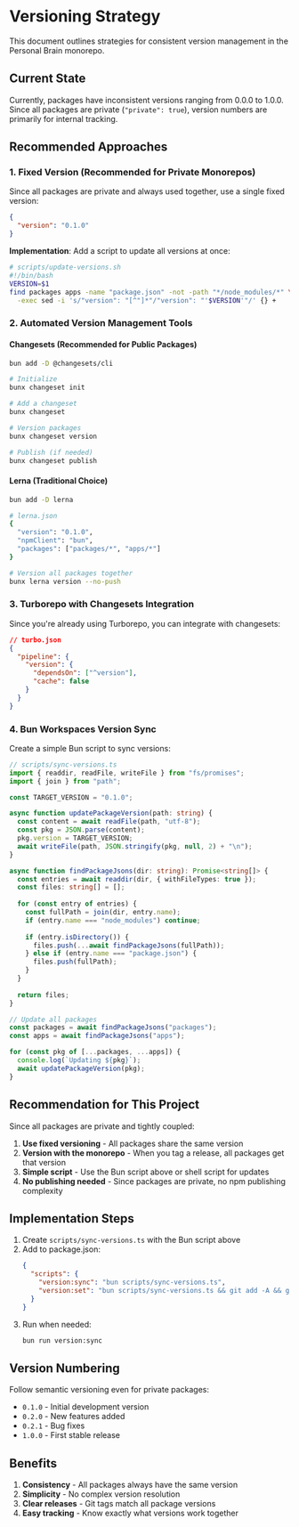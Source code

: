 # Versioning Strategy

This document outlines strategies for consistent version management in the Personal Brain monorepo.

## Current State

Currently, packages have inconsistent versions ranging from 0.0.0 to 1.0.0. Since all packages are private (`"private": true`), version numbers are primarily for internal tracking.

## Recommended Approaches

### 1. Fixed Version (Recommended for Private Monorepos)

Since all packages are private and always used together, use a single fixed version:

```json
{
  "version": "0.1.0"
}
```

**Implementation**: Add a script to update all versions at once:

```bash
# scripts/update-versions.sh
#!/bin/bash
VERSION=$1
find packages apps -name "package.json" -not -path "*/node_modules/*" \
  -exec sed -i 's/"version": "[^"]*"/"version": "'$VERSION'"/' {} +
```

### 2. Automated Version Management Tools

#### Changesets (Recommended for Public Packages)
```bash
bun add -D @changesets/cli

# Initialize
bunx changeset init

# Add a changeset
bunx changeset

# Version packages
bunx changeset version

# Publish (if needed)
bunx changeset publish
```

#### Lerna (Traditional Choice)
```bash
bun add -D lerna

# lerna.json
{
  "version": "0.1.0",
  "npmClient": "bun",
  "packages": ["packages/*", "apps/*"]
}

# Version all packages together
bunx lerna version --no-push
```

### 3. Turborepo with Changesets Integration

Since you're already using Turborepo, you can integrate with changesets:

```json
// turbo.json
{
  "pipeline": {
    "version": {
      "dependsOn": ["^version"],
      "cache": false
    }
  }
}
```

### 4. Bun Workspaces Version Sync

Create a simple Bun script to sync versions:

```typescript
// scripts/sync-versions.ts
import { readdir, readFile, writeFile } from "fs/promises";
import { join } from "path";

const TARGET_VERSION = "0.1.0";

async function updatePackageVersion(path: string) {
  const content = await readFile(path, "utf-8");
  const pkg = JSON.parse(content);
  pkg.version = TARGET_VERSION;
  await writeFile(path, JSON.stringify(pkg, null, 2) + "\n");
}

async function findPackageJsons(dir: string): Promise<string[]> {
  const entries = await readdir(dir, { withFileTypes: true });
  const files: string[] = [];
  
  for (const entry of entries) {
    const fullPath = join(dir, entry.name);
    if (entry.name === "node_modules") continue;
    
    if (entry.isDirectory()) {
      files.push(...await findPackageJsons(fullPath));
    } else if (entry.name === "package.json") {
      files.push(fullPath);
    }
  }
  
  return files;
}

// Update all packages
const packages = await findPackageJsons("packages");
const apps = await findPackageJsons("apps");

for (const pkg of [...packages, ...apps]) {
  console.log(`Updating ${pkg}`);
  await updatePackageVersion(pkg);
}
```

## Recommendation for This Project

Since all packages are private and tightly coupled:

1. **Use fixed versioning** - All packages share the same version
2. **Version with the monorepo** - When you tag a release, all packages get that version
3. **Simple script** - Use the Bun script above or shell script for updates
4. **No publishing needed** - Since packages are private, no npm publishing complexity

## Implementation Steps

1. Create `scripts/sync-versions.ts` with the Bun script above
2. Add to package.json:
   ```json
   {
     "scripts": {
       "version:sync": "bun scripts/sync-versions.ts",
       "version:set": "bun scripts/sync-versions.ts && git add -A && git commit -m 'chore: sync package versions'"
     }
   }
   ```
3. Run when needed:
   ```bash
   bun run version:sync
   ```

## Version Numbering

Follow semantic versioning even for private packages:
- `0.1.0` - Initial development version
- `0.2.0` - New features added
- `0.2.1` - Bug fixes
- `1.0.0` - First stable release

## Benefits

1. **Consistency** - All packages always have the same version
2. **Simplicity** - No complex version resolution
3. **Clear releases** - Git tags match all package versions
4. **Easy tracking** - Know exactly what versions work together